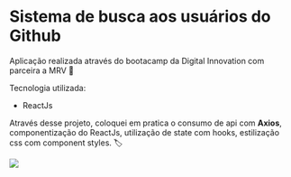 # Sistema de busca aos usuários do Github

Aplicação realizada através do bootacamp da Digital Innovation com parceira a MRV :dart:

Tecnologia utilizada:

- ReactJs

Através desse projeto, coloquei em pratica o consumo de api com <strong> Axios</strong>, componentização do ReactJs, utilização de state com hooks, estilização css com component styles. :label:



![](https://uploaddeimagens.com.br/imagens/TPFdpMQ)

